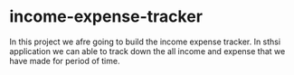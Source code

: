 # income-expense-tracker
In this project we afre going to build the income expense tracker. In sthsi application we can able to track down the all income and expense that we have made for period of time.
